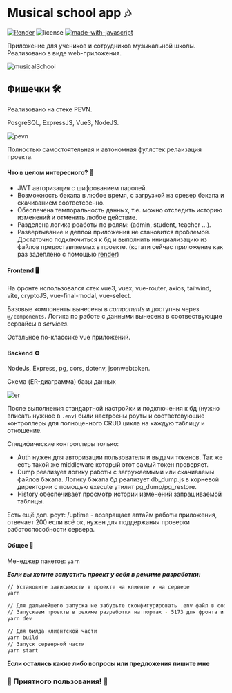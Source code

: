 # Musical school app :notes:

[![Render](https://img.shields.io/badge/Render_deploy-success-lightgreen.svg)](render.com)
![license](https://img.shields.io/github/license/neketli/musical-school-app-vue3.svg)
[![made-with-javascript](https://img.shields.io/badge/Made%20with-JavaScript-1f425f.svg)](https://www.javascript.com)

Приложение для учеников и сотрудников музыкальной школы. Реализовано в виде web-приложения.

![musicalSchool](https://user-images.githubusercontent.com/48692866/191684382-1ee908b1-c6cb-47ba-947f-d9e820cb347b.gif)

## Фишечки :hammer_and_wrench:

Реализовано на стеке PEVN.

PosgreSQL, ExpressJS, Vue3, NodeJS.

![pevn](https://user-images.githubusercontent.com/48692866/192093796-b049dea0-6110-480e-9fcd-023b59ec362a.png)

Полностью самостоятельная и автономная фуллстек релаизация проекта. 

#### Что в целом интересного? :star2:

- JWT авторизация с шифрованием паролей.
- Возможность бэкапа в любое время, с загрузкой на сревер бэкапа и скачиванием соответсвенно.
- Обеспечена темпоральность данных, т.е. можно отследить историю изменений и отменить любое действие.
- Разделена логика роаботы по ролям: (admin, student, teacher ...).
- Развертывание и деплой приложения не становится проблемой. Достаточно подключиться к бд и выполнить инициализацию из файлов предоставляемых в проекте. (кстати сейчас приложение как раз задеплено с помощью [render](https://render.com/))

#### Frontend :desktop_computer:

На фронте использовался стек vue3, vuex, vue-router, axios, tailwind, vite, cryptoJS, vue-final-modal, vue-select.

Базовые компоненты вынесены в *components* и доступны через `@/components`.
Логика по работе с данными вынесена в соотвествующие сервайсы в *services*.

Остальное по-классике vue приложений.

#### Backend :gear:

NodeJs, Express, pg, cors, dotenv, jsonwebtoken.

Схема (ER-диаграмма) базы данных

![er](https://user-images.githubusercontent.com/48692866/191688088-8942c72e-8f42-470d-b280-b365e46a7c78.jpg)

После выполнения стандартной настройки и подключения к бд (нужно вписать нужное в `.env`) были настроены роуты и соответсвующие контроллеры для полноценного CRUD цикла на каждую таблицу и отношение.

Специфические контроллеры только:
- Auth нужен для авторизации пользователя и выдачи токенов. Так же есть такой же middleware который этот самый токен проверяет.
- Dump реализует логику работы с загружаемыми или скачиваемы файлов бэкапа. Логику бэкапа бд реализует db_dump.js в корневой директории  с помощью execute утилит pg_dump/pg_restore.
- History обеспечивает просмотр истории изменений запрашиваемой таблицы.

Есть ещё доп. роут: /uptime - возвращает аптайм работы приложения, отвечает 200 если всё ок, нужен для поддержания проверки работоспособности сервера.

 #### Общее :large_blue_diamond:

Менеджер пакетов: `yarn`

***Если вы хотите запустить проект у себя в режиме разработки:***
```bash
// Установите зависимости в проекте на клиенте и на сервере
yarn 

// Для дальнейшего запуска не забудьте сконфигурировать .env файл в соотвествии с примерами в папках. 
// Запускаем проекты в режиме разработки на портах - 5173 для фронта и 3000 для бэкенда. 
yarn dev

// Для билда клиентской части
yarn build
// Запуск серверной части
yarn start
```

**Если остались какие либо вопросы или предложения пишите мне**

 ### :musical_keyboard: Приятного пользования! :sunrise:
 
